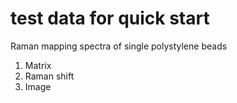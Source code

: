 # test data for quick start
Raman mapping spectra of single polystylene beads
</br>
1. Matrix
2. Raman shift
3. Image
